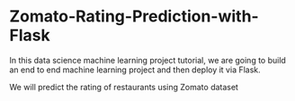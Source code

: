 # Zomato-Rating-Prediction-with-Flask

In this data science machine learning project tutorial, we are going to build an end to end machine learning project and then deploy it via Flask.

We will predict the rating of restaurants using Zomato dataset
